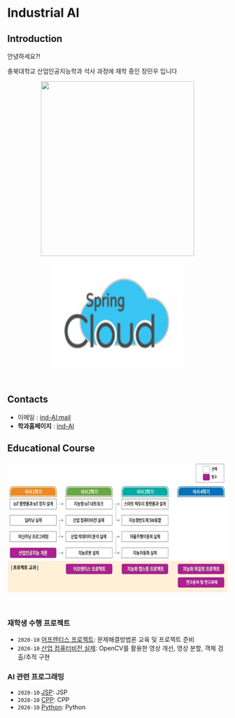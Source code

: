 # **Industrial AI** 

## Introduction

안녕하세요?!

충북대학교 산업인공지능학과 석사 과정에 재학 중인 장민우 입니다

<p align="center">
  
<img src="./images/choiwonhee.jpg"  width="350" height="400">
<img src="./images/spring.png"  width="300" height="250">
</p>
</br>


## Contacts

- 이메일 : [ind-AI:mail](mailto:indai.cbnu.ac.kr)
- **학과홈페이지** : [ind-AI](https://github.com/industrial-AI)

## Educational Course

<p align="center">
  
<img src="./images/EdCoourse.JPG"  width="640" height="300">

</p>
</br>

### 재학생 수행 프로젝트

- `2020-10` [어프렌티스 프로젝트](./projects/어프렌티스-프로젝트): 문제해결방법론 교육 및 프로젝트 준비
- `2020-10` [산업 컴퓨터비전 실제](./projects/산업-컴퓨터비전-실제): OpenCV를 활용한 영상 개선, 영상 분할, 객체 검출/추적 구현 

### AI 관련 프로그래밍

- `2020-10` [JSP](./programming/JSP): JSP
- `2020-10` [CPP](./programming/CPP): CPP
- `2020-10` [Python](./Python): Python



